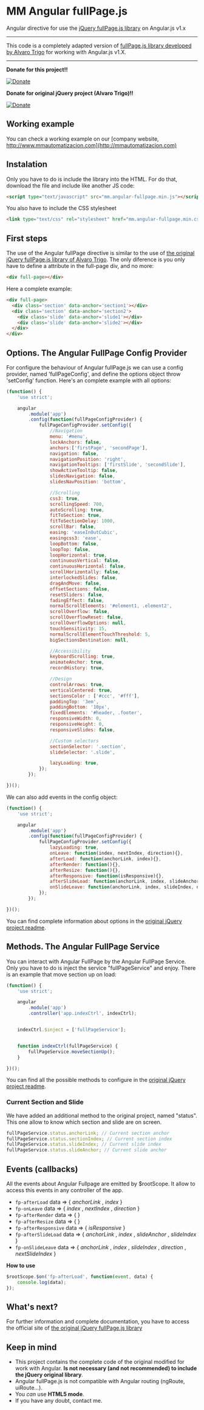 # MM Angular fullPage.js
Angular directive for use the [jQuery fullPage.js library](https://github.com/alvarotrigo/fullPage.js) on Angular.js v1.x


---------------------


This code is a completely adapted version of [fullPage.js library developed by Alvaro Trigo](https://github.com/alvarotrigo/fullPage.js) for working with Angular.js v1.X.


---------------------

**Donate for this project!!**


[![Donate](https://www.paypalobjects.com/en_US/GB/i/btn/btn_donateCC_LG.gif)](https://www.paypal.com/cgi-bin/webscr?cmd=_donations&business=9MCU8ESDM26KC&lc=ES&item_name=angular%2dfullpage%2ejs&currency_code=EUR&bn=PP%2dDonationsBF%3abtn_donate_LG%2egif%3aNonHosted)

**Donate for original jQuery project (Alvaro Trigo)!!**

[![Donate](https://www.paypalobjects.com/en_US/GB/i/btn/btn_donateCC_LG.gif)](https://www.paypal.com/cgi-bin/webscr?cmd=_donations&business=BEK5JQCQMED4J&lc=GB&item_name=fullPage%2ejs&currency_code=USD&bn=PP%2dDonationsBF%3abtn_donateCC_LG%2egif%3aNonHosted)

## Working example ##
You can check a working example on our [company website, http://www.mmautomatizacion.com](http://mmautomatizacion.com)

## Instalation ##
Only you have to do is include the library into the HTML. For do that, download the file and include like another JS code:

```html
<script type="text/javascript" src="mm.angular-fullpage.min.js"></script>
```

You also have to include the CSS stylesheet
```html
<link type="text/css" rel="stylesheet" href="mm.angular-fullpage.min.css">
```


## First steps ##
The use of the Angular fullPage directive is similar to the use of [the original jQuery fullPage.js library of Alvaro Trigo](https://github.com/alvarotrigo/fullPage.js). The only diference is you only have to define a attribute in the full-page div, and no more:
```html
<div full-page></div>
```

Here a complete example:
```html
<div full-page>
  <div class='section' data-anchor='section1'></div>
  <div class='section' data-anchor='section2'>
    <div class='slide' data-anchor='slide1'></div>
    <div class='slide' data-anchor='slide2'></div>
  </div>
</div>
```

## Options. The Angular FullPage Config Provider ##
For configure the behaviour of Angular fullPage.js we can use a config provider, named 'fullPageConfig', and define the options object throw 'setConfig' function. Here's an complete example with all options:
```js
(function() {
	'use strict';

	angular
		.module('app')
		.config(function(fullPageConfigProvider) {
			fullPageConfigProvider.setConfig({
				//Navigation
		        menu: '#menu',
		        lockAnchors: false,
		        anchors:['firstPage', 'secondPage'],
		        navigation: false,
		        navigationPosition: 'right',
		        navigationTooltips: ['firstSlide', 'secondSlide'],
		        showActiveTooltip: false,
		        slidesNavigation: false,
		        slidesNavPosition: 'bottom',

		        //Scrolling
		        css3: true,
		        scrollingSpeed: 700,
		        autoScrolling: true,
		        fitToSection: true,
		        fitToSectionDelay: 1000,
		        scrollBar: false,
		        easing: 'easeInOutCubic',
		        easingcss3: 'ease',
		        loopBottom: false,
		        loopTop: false,
		        loopHorizontal: true,
		        continuousVertical: false,
		        continuousHorizontal: false,
		        scrollHorizontally: false,
		        interlockedSlides: false,
		        dragAndMove: false,
		        offsetSections: false,
		        resetSliders: false,
		        fadingEffect: false,
		        normalScrollElements: '#element1, .element2',
		        scrollOverflow: false,
		        scrollOverflowReset: false,
		        scrollOverflowOptions: null,
		        touchSensitivity: 15,
		        normalScrollElementTouchThreshold: 5,
		        bigSectionsDestination: null,

		        //Accessibility
		        keyboardScrolling: true,
		        animateAnchor: true,
		        recordHistory: true,

		        //Design
		        controlArrows: true,
		        verticalCentered: true,
		        sectionsColor : ['#ccc', '#fff'],
		        paddingTop: '3em',
		        paddingBottom: '10px',
		        fixedElements: '#header, .footer',
		        responsiveWidth: 0,
		        responsiveHeight: 0,
		        responsiveSlides: false,

		        //Custom selectors
		        sectionSelector: '.section',
		        slideSelector: '.slide',

		        lazyLoading: true,
			});
       	});

})();
```

We can also add events in the config object:

```js
(function() {
	'use strict';

	angular
		.module('app')
		.config(function(fullPageConfigProvider) {
			fullPageConfigProvider.setConfig({
				lazyLoading: true,
				onLeave: function(index, nextIndex, direction){},
		        afterLoad: function(anchorLink, index){},
		        afterRender: function(){},
		        afterResize: function(){},
		        afterResponsive: function(isResponsive){},
		        afterSlideLoad: function(anchorLink, index, slideAnchor, slideIndex){},
		        onSlideLeave: function(anchorLink, index, slideIndex, direction, nextSlideIndex){}
			});
       	});

})();
```

You can find complete information about options in the [original jQuery project readme](https://github.com/alvarotrigo/fullPage.js#initialization).


## Methods. The Angular FullPage Service ##
You can interact with Angular FullPage by the Angular FullPage Service. Only you have to do is inject the service "fullPageService" and enjoy. There is an example that move section up on load:
```js
(function() {
	'use strict';

	angular
		.module('app')
		.controller('app.indexCtrl', indexCtrl);


	indexCtrl.$inject = ['fullPageService'];


	function indexCtrl(fullPageService) {
		fullPageService.moveSectionUp();
	}

})();
```

You can find all the possible methods to configure in the [original jQuery project readme](https://github.com/alvarotrigo/fullPage.js/blob/master/README.md#methods).

### Current Section and Slide ###
We have added an additional method to the original project, named "status". This one allow to know which section and slide are on screen.

```js
fullPageService.status.anchorLink; // Current section anchor
fullPageService.status.sectionIndex; // Current section index
fullPageService.status.slideIndex; // Current slide index
fullPageService.status.slideAnchor; // Current slide anchor
```

## Events (callbacks) ##
All the events about Angular Fullpage are emitted by $rootScope. It allow to access this events in any controller of the app. 

- `fp-afterLoad` data => { *anchorLink* , *index* }
- `fp-onLeave` data => { *index* , *nextIndex* , *direction* }
- `fp-afterRender` data => {  }
- `fp-afterResize` data => {  }
- `fp-afterResponsive` data => { *isResponsive* }
- `fp-afterSlideLoad` data => { *anchorLink* , *index* , *slideAnchor* , *slideIndex* }
- `fp-onSlideLeave` data => { *anchorLink* , *index* , *slideIndex* , *direction* , *nextSlideIndex* }

**How to use**
```js
$rootScope.$on('fp-afterLoad', function(event, data) {
	console.log(data);
});
```


## What's next? ##
For further information and complete documentation, you have to access the official site of [the original jQuery fullPage.js library](https://github.com/alvarotrigo/fullPage.js)



## Keep in mind ##
 - This project contains the complete code of the original modified for work with Angular. **Is not necessary (and not recommended) to include the jQuery original library**.
 - Angular fullPage.js is not compatible with Angular routing (ngRoute, uiRoute...).
 - You *can* use **HTML5 mode**.
 - If you have any doubt, contact me.